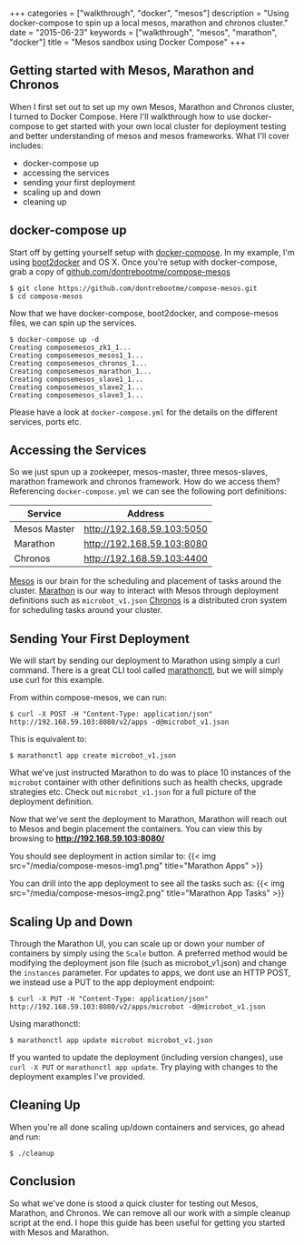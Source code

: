 +++
categories = ["walkthrough", "docker", "mesos"]
description = "Using docker-compose to spin up a local mesos, marathon and chronos cluster."
date = "2015-06-23"
keywords = ["walkthrough", "mesos", "marathon", "docker"]
title = "Mesos sandbox using Docker Compose"
+++

## Getting started with Mesos, Marathon and Chronos
When I first set out to set up my own Mesos, Marathon and Chronos cluster, I turned to Docker Compose. Here I'll walkthrough how to use docker-compose to get started with your own local cluster for deployment testing and better understanding of mesos and mesos frameworks. What I'll cover includes:

* docker-compose up
* accessing the services
* sending your first deployment
* scaling up and down
* cleaning up


## docker-compose up
Start off by getting yourself setup with [docker-compose](https://docs.docker.com/compose/install/). In my example, I'm using [boot2docker](http://boot2docker.io/) and OS X. Once you're setup with docker-compose, grab a copy of [github.com/dontrebootme/compose-mesos](https://github.com/dontrebootme/compose-mesos)

    $ git clone https://github.com/dontrebootme/compose-mesos.git
    $ cd compose-mesos

Now that we have docker-compose, boot2docker, and compose-mesos files, we can spin up the services.

```
$ docker-compose up -d
Creating composemesos_zk1_1...
Creating composemesos_mesos1_1...
Creating composemesos_chronos_1...
Creating composemesos_marathon_1...
Creating composemesos_slave1_1...
Creating composemesos_slave2_1...
Creating composemesos_slave3_1...
```
Please have a look at `docker-compose.yml` for the details on the different services, ports etc.

## Accessing the Services
So we just spun up a zookeeper, mesos-master, three mesos-slaves, marathon framework and chronos framework. How do we access them? Referencing `docker-compose.yml` we can see the following port definitions:

Service | Address
--------|-------
|Mesos Master|http://192.168.59.103:5050|
|Marathon|http://192.168.59.103:8080|
|Chronos|http://192.168.59.103:4400|

[Mesos](http://mesos.apache.org/) is our brain for the scheduling and placement of tasks around the cluster.
[Marathon](https://mesosphere.github.io/marathon/) is our way to interact with Mesos through deployment definitions such as `microbot_v1.json`
[Chronos](http://mesos.github.io/chronos/) is a distributed cron system for scheduling tasks around your cluster.

## Sending Your First Deployment
We will start by sending our deployment to Marathon using simply a curl command. There is a great CLI tool called [marathonctl](https://github.com/shoenig/marathonctl), but we will simply use curl for this example.

From within compose-mesos, we can run:

```
$ curl -X POST -H "Content-Type: application/json" http://192.168.59.103:8080/v2/apps -d@microbot_v1.json
```

This is equivalent to:

```
$ marathonctl app create microbot_v1.json
```

What we've just instructed Marathon to do was to place 10 instances of the `microbot` container with other definitions such as health checks, upgrade strategies etc. Check out `microbot_v1.json` for a full picture of the deployment definition.

Now that we've sent the deployment to Marathon, Marathon will reach out to Mesos and begin placement the containers. You can view this by browsing to **http://192.168.59.103:8080/**

You should see deployment in action similar to:
{{< img src="/media/compose-mesos-img1.png" title="Marathon Apps" >}}

You can drill into the app deployment to see all the tasks such as:
{{< img src="/media/compose-mesos-img2.png" title="Marathon App Tasks" >}}

## Scaling Up and Down
Through the Marathon UI, you can scale up or down your number of containers by simply using the `Scale` button. A preferred method would be modifying the deployment json file (such as microbot_v1.json) and change the `instances` parameter. For updates to apps, we dont use an HTTP POST, we instead use a PUT to the app deployment endpoint:

```
$ curl -X PUT -H "Content-Type: application/json" http://192.168.59.103:8080/v2/apps/microbot -d@microbot_v1.json
```

Using marathonctl:

```
$ marathonctl app update microbot microbot_v1.json
```

If you wanted to update the deployment (including version changes), use `curl -X PUT` or `marathonctl app update`. Try playing with changes to the deployment examples I've provided.

## Cleaning Up
When you're all done scaling up/down containers and services, go ahead and run:

```
$ ./cleanup
```

## Conclusion
So what we've done is stood a quick cluster for testing out Mesos, Marathon, and Chronos. We can remove all our work with a simple cleanup script at the end. I hope this guide has been useful for getting you started with Mesos and Marathon.
